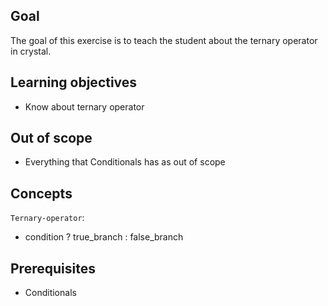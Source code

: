 ## Goal

The goal of this exercise is to teach the student about the ternary operator in crystal.

## Learning objectives

- Know about ternary operator

## Out of scope

- Everything that Conditionals has as out of scope

## Concepts

`Ternary-operator`:

- condition ? true_branch : false_branch

## Prerequisites

- Conditionals

